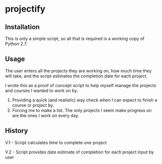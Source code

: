 # projectify 

## Installation

This is only a simple script, so all that is required is a working copy of Python 2.7.

## Usage

The user enters all the projects they are working on, how much time they will take, and the script estimates the completion date for each project. 

I wrote this as a proof of concept script to help myself manage the projects and courses I wanted to work on by:
1) Providing a quick (and realistic) way check when I can expect to finish a course or project by.
2) Forcing me to make a list. The only projects I seem make progress on are the ones I work on every day.

## History

V.1 - Script calculates time to complete one project

V.2 - Script provides date estimate of completion for each project input by user